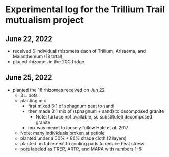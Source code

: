 # Experimental log for the Trillium Trail mutualism project

## June 22, 2022
- received 6 individual rhizomess each of Trillium, Arisaema, and Maianthemum (18 total)
- placed rhizomes in the 20C fridge

## June 25, 2022
- planted the 18 rhizomes received on Jun 22
	- 3 L pots
	- planting mix
		- first mixed 3:1 of sphagnum peat to sand
		- then made 3:1 mix of (sphagnum + sand) to decomposed granite
			- Note: turface not available, so substituted decomposed granite
		- mix was meant to loosely follow Hale et al. 2017
	- Note: many individuals broken at petiole
	- planted under a 50% + 80% shade cloth (2 layers)
	- planted on table next to cooling pads to reduce heat stress
	- pots labeled as TRER, ARTR, and MARA with numbers 1-6